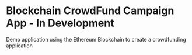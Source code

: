 # Blockchain CrowdFund Campaign App - In Development

Demo application using the Ethereum Blockchain to create a crowdfunding application
